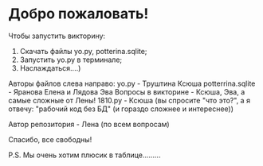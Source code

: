 # Добро пожаловать!

Чтобы запустить викторину:

1. Скачать файлы yo.py, potterina.sqlite;
2. Запустить yo.py в терминале;
3. Наслаждаться....)

Авторы файлов слева направо:
yo.py - Труштина Ксюша
potterrina.sqlite - Яранова Елена и Лядова Эва
Вопросы в викторине - Ксюша, Эва, а самые сложные от Лены!
1810.py - Ксюша (вы спросите "что это?", а я отвечу: "рабочий код без БД" (и гораздо сложнее и интереснее))

Автор репозитория - Лена (по всем вопросам)

Спасибо, все свободны!


P.S. Мы очень хотим плюсик в таблице.........
